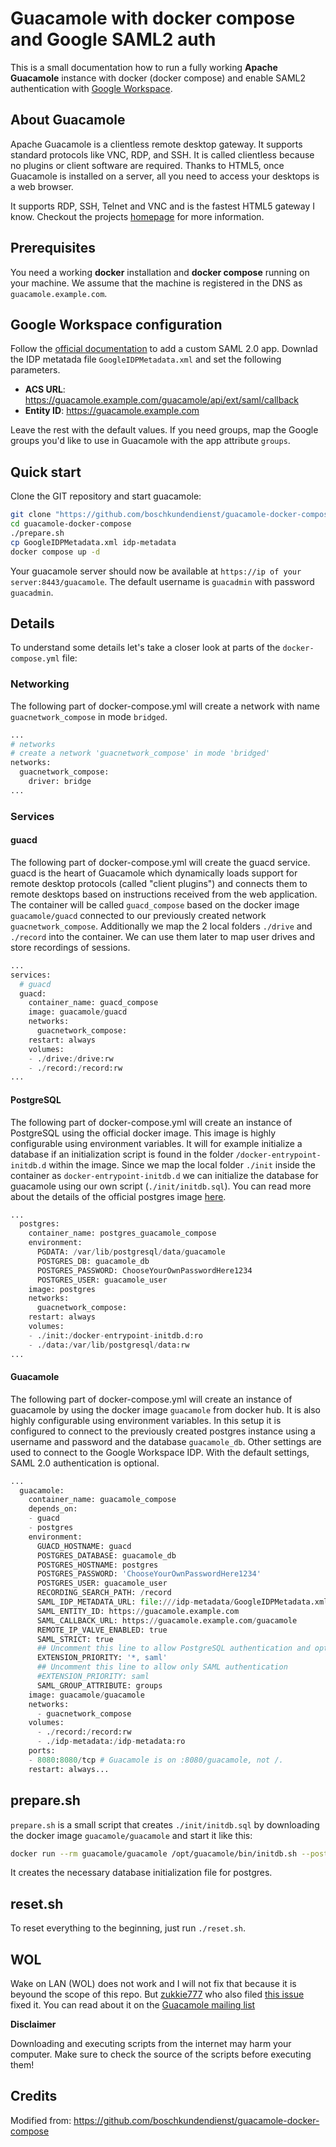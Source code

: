 # Guacamole with docker compose and Google SAML2 auth
This is a small documentation how to run a fully working **Apache Guacamole** instance with docker (docker compose) and enable SAML2 authentication with
[Google Workspace](https://support.google.com/a/answer/6087519).

## About Guacamole
Apache Guacamole is a clientless remote desktop gateway. It supports standard protocols like VNC, RDP, and SSH. It is called clientless because no plugins or client software are required. Thanks to HTML5, once Guacamole is installed on a server, all you need to access your desktops is a web browser.

It supports RDP, SSH, Telnet and VNC and is the fastest HTML5 gateway I know. Checkout the projects [homepage](https://guacamole.apache.org/) for more information.

## Prerequisites
You need a working **docker** installation and **docker compose** running on your machine. We assume that the machine
is registered in the DNS as `guacamole.example.com`.

## Google Workspace configuration
Follow the [official documentation](https://support.google.com/a/answer/6087519) to add a custom SAML 2.0 app.
Downlad the IDP metatada file `GoogleIDPMetadata.xml` and set the following parameters.

- **ACS URL**: https://guacamole.example.com/guacamole/api/ext/saml/callback
- **Entity ID**: https://guacamole.example.com

Leave the rest with the default values. If you need groups, map the Google groups you'd like to use in Guacamole with the 
app attribute `groups`.

## Quick start
Clone the GIT repository and start guacamole:

~~~bash
git clone "https://github.com/boschkundendienst/guacamole-docker-compose.git"
cd guacamole-docker-compose
./prepare.sh
cp GoogleIDPMetadata.xml idp-metadata
docker compose up -d
~~~

Your guacamole server should now be available at `https://ip of your server:8443/guacamole`. The default username is `guacadmin` with password `guacadmin`.

## Details
To understand some details let's take a closer look at parts of the `docker-compose.yml` file:

### Networking
The following part of docker-compose.yml will create a network with name `guacnetwork_compose` in mode `bridged`.
~~~python
...
# networks
# create a network 'guacnetwork_compose' in mode 'bridged'
networks:
  guacnetwork_compose:
    driver: bridge
...
~~~

### Services
#### guacd
The following part of docker-compose.yml will create the guacd service. guacd is the heart of Guacamole which dynamically loads support for remote desktop protocols (called "client plugins") and connects them to remote desktops based on instructions received from the web application. The container will be called `guacd_compose` based on the docker image `guacamole/guacd` connected to our previously created network `guacnetwork_compose`. Additionally we map the 2 local folders `./drive` and `./record` into the container. We can use them later to map user drives and store recordings of sessions.

~~~python
...
services:
  # guacd
  guacd:
    container_name: guacd_compose
    image: guacamole/guacd
    networks:
      guacnetwork_compose:
    restart: always
    volumes:
    - ./drive:/drive:rw
    - ./record:/record:rw
...
~~~

#### PostgreSQL
The following part of docker-compose.yml will create an instance of PostgreSQL using the official docker image. This image is highly configurable using environment variables. It will for example initialize a database if an initialization script is found in the folder `/docker-entrypoint-initdb.d` within the image. Since we map the local folder `./init` inside the container as `docker-entrypoint-initdb.d` we can initialize the database for guacamole using our own script (`./init/initdb.sql`). You can read more about the details of the official postgres image [here](http://).

~~~python
...
  postgres:
    container_name: postgres_guacamole_compose
    environment:
      PGDATA: /var/lib/postgresql/data/guacamole
      POSTGRES_DB: guacamole_db
      POSTGRES_PASSWORD: ChooseYourOwnPasswordHere1234
      POSTGRES_USER: guacamole_user
    image: postgres
    networks:
      guacnetwork_compose:
    restart: always
    volumes:
    - ./init:/docker-entrypoint-initdb.d:ro
    - ./data:/var/lib/postgresql/data:rw
...
~~~

#### Guacamole
The following part of docker-compose.yml will create an instance of guacamole by using the docker image `guacamole` from docker hub. It is also highly configurable using environment variables. In this setup it is configured to connect to the previously created postgres instance using a username and password and the database `guacamole_db`. Other settings are used to connect to
the Google Workspace IDP. With the default settings, SAML 2.0 authentication is optional.

~~~python
...
  guacamole:
    container_name: guacamole_compose
    depends_on:
    - guacd
    - postgres
    environment:
      GUACD_HOSTNAME: guacd
      POSTGRES_DATABASE: guacamole_db
      POSTGRES_HOSTNAME: postgres
      POSTGRES_PASSWORD: 'ChooseYourOwnPasswordHere1234'
      POSTGRES_USER: guacamole_user
      RECORDING_SEARCH_PATH: /record
      SAML_IDP_METADATA_URL: file:///idp-metadata/GoogleIDPMetadata.xml
      SAML_ENTITY_ID: https://guacamole.example.com
      SAML_CALLBACK_URL: https://guacamole.example.com/guacamole
      REMOTE_IP_VALVE_ENABLED: true
      SAML_STRICT: true
      ## Uncomment this line to allow PostgreSQL authentication and optional SAML (default)
      EXTENSION_PRIORITY: '*, saml'
      ## Uncomment this line to allow only SAML authentication
      #EXTENSION_PRIORITY: saml
      SAML_GROUP_ATTRIBUTE: groups
    image: guacamole/guacamole
    networks:
      - guacnetwork_compose
    volumes:
      - ./record:/record:rw
      - ./idp-metadata:/idp-metadata:ro
    ports:
    - 8080:8080/tcp # Guacamole is on :8080/guacamole, not /.
    restart: always...
~~~

## prepare.sh
`prepare.sh` is a small script that creates `./init/initdb.sql` by downloading the docker image `guacamole/guacamole` and start it like this:

~~~bash
docker run --rm guacamole/guacamole /opt/guacamole/bin/initdb.sh --postgresql > ./init/initdb.sql
~~~

It creates the necessary database initialization file for postgres.

## reset.sh
To reset everything to the beginning, just run `./reset.sh`.

## WOL

Wake on LAN (WOL) does not work and I will not fix that because it is beyound the scope of this repo. But [zukkie777](https://github.com/zukkie777) who also filed [this issue](https://github.com/boschkundendienst/guacamole-docker-compose/issues/12) fixed it. You can read about it on the [Guacamole mailing list](http://apache-guacamole-general-user-mailing-list.2363388.n4.nabble.com/How-to-docker-composer-for-WOL-td9164.html)

**Disclaimer**

Downloading and executing scripts from the internet may harm your computer. Make sure to check the source of the scripts before executing them!

## Credits
Modified from: https://github.com/boschkundendienst/guacamole-docker-compose